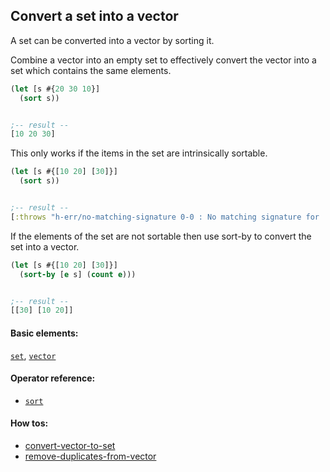 <!---
  This markdown file was generated. Do not edit.
  -->

## Convert a set into a vector

A set can be converted into a vector by sorting it.

Combine a vector into an empty set to effectively convert the vector into a set which contains the same elements.

```clojure
(let [s #{20 30 10}]
  (sort s))


;-- result --
[10 20 30]
```

This only works if the items in the set are intrinsically sortable.

```clojure
(let [s #{[10 20] [30]}]
  (sort s))


;-- result --
[:throws "h-err/no-matching-signature 0-0 : No matching signature for 'sort'"]
```

If the elements of the set are not sortable then use sort-by to convert the set into a vector.

```clojure
(let [s #{[10 20] [30]}]
  (sort-by [e s] (count e)))


;-- result --
[[30] [10 20]]
```

#### Basic elements:

[`set`](../halite-basic-syntax-reference.md#set), [`vector`](../halite-basic-syntax-reference.md#vector)

#### Operator reference:

* [`sort`](../halite-full-reference.md#sort)


#### How tos:

* [convert-vector-to-set](convert-vector-to-set.md)
* [remove-duplicates-from-vector](remove-duplicates-from-vector.md)


